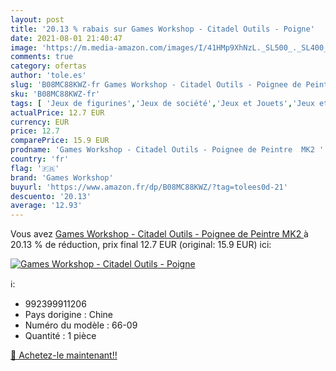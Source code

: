 ```yaml
---
layout: post
title: '20.13 % rabais sur Games Workshop - Citadel Outils - Poigne'
date: 2021-08-01 21:40:47
image: 'https://m.media-amazon.com/images/I/41HMp9XhNzL._SL500_._SL400_.jpg'
comments: true
category: ofertas
author: 'tole.es'
slug: 'B08MC88KWZ-fr Games Workshop - Citadel Outils - Poignee de Peintre MK2'
sku: 'B08MC88KWZ-fr'
tags: [ 'Jeux de figurines','Jeux de société','Jeux et Jouets','Jeux et jouets','games workshop', ]
actualPrice: 12.7 EUR
currency: EUR
price: 12.7
comparePrice: 15.9 EUR
prodname: 'Games Workshop - Citadel Outils - Poignee de Peintre  MK2 '
country: 'fr'
flag: '🇫🇷'
brand: 'Games Workshop'
buyurl: 'https://www.amazon.fr/dp/B08MC88KWZ/?tag=tolees0d-21'
descuento: '20.13'
average: '12.93'
---
```


Vous avez [Games Workshop - Citadel Outils - Poignee de Peintre  MK2 ](https://www.amazon.fr/dp/B08MC88KWZ/?tag=tolees0d-21)  à  20.13 % de réduction, prix final  12.7 EUR (original: 15.9 EUR) ici:

[![Games Workshop - Citadel Outils - Poigne](https://m.media-amazon.com/images/I/41HMp9XhNzL._SL500_._SL400_.jpg)](https://www.amazon.fr/dp/B08MC88KWZ/?tag=tolees0d-21)

ℹ️:

- 992399911206
- Pays dorigine : Chine
- Numéro du modèle : 66-09
- Quantité : 1 pièce

[🛒 Achetez-le maintenant!!](https://www.amazon.fr/dp/B08MC88KWZ/?tag=tolees0d-21)
